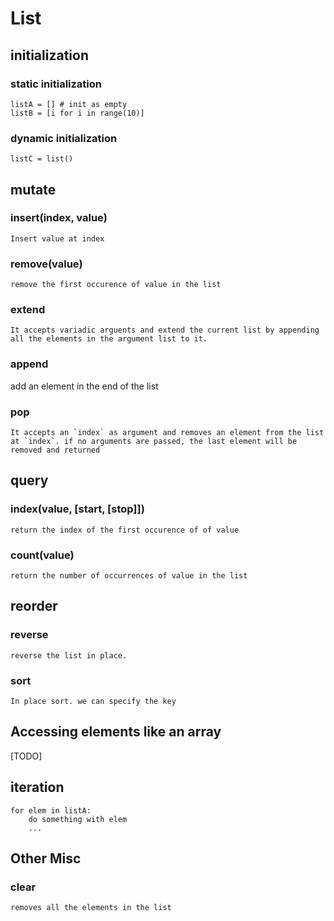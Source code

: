 # List

## initialization

### static initialization
```
listA = [] # init as empty
listB = [i for i in range(10)]
```

### dynamic initialization
```
listC = list()
```

## mutate

### insert(index, value)
    Insert value at index

### remove(value)
    remove the first occurence of value in the list

### extend
    It accepts variadic arguents and extend the current list by appending all the elements in the argument list to it.
### append
add an element in the end of the list

### pop
    It accepts an `index` as argument and removes an element from the list at `index`. if no arguments are passed, the last element will be removed and returned

## query

### index(value, [start, [stop]])
    return the index of the first occurence of of value

### count(value)
    return the number of occurrences of value in the list

## reorder
### reverse
    reverse the list in place.
### sort
    In place sort. we can specify the key


## Accessing elements like an array
[TODO]

## iteration

```
for elem in listA:
    do something with elem
    ...
```

## Other Misc
### clear
    removes all the elements in the list
